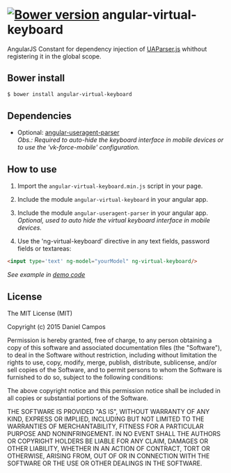 [![Bower version](https://badge.fury.io/bo/angular-virtual-keyboard.svg)](http://badge.fury.io/bo/angular-virtual-keyboard)
angular-virtual-keyboard
========================
AngularJS Constant for dependency injection of [UAParser.js](https://github.com/faisalman/ua-parser-js) whithout registering it in the global scope.

## Bower install

```sh
$ bower install angular-virtual-keyboard
```

## Dependencies

- Optional: [angular-useragent-parser](https://github.com/the-darc/angular-useragent-parser)  
_Obs.: Required to auto-hide the keyboard interface in mobile devices or to use the 'vk-force-mobile' configuration._

## How to use

1. Import the ```angular-virtual-keyboard.min.js``` script in your page.

2. Include the module ```angular-virtual-keyboard``` in your angular app.

2. Include the module ```angular-useragent-parser``` in your angular app. _Optional, used to auto hide the virtual keyboard interface in mobile devices._

3. Use the 'ng-virtual-keyboard' directive in any text fields, password fields or textareas:

```html
<input type='text' ng-model="yourModel" ng-virtual-keyboard/>
```

_See example in [demo code](https://github.com/the-darc/angular-virtual-keyboard/blob/master/demo/index.html)_

## License

The MIT License (MIT)

Copyright (c) 2015 Daniel Campos

Permission is hereby granted, free of charge, to any person obtaining a copy
of this software and associated documentation files (the "Software"), to deal
in the Software without restriction, including without limitation the rights
to use, copy, modify, merge, publish, distribute, sublicense, and/or sell
copies of the Software, and to permit persons to whom the Software is
furnished to do so, subject to the following conditions:

The above copyright notice and this permission notice shall be included in all
copies or substantial portions of the Software.

THE SOFTWARE IS PROVIDED "AS IS", WITHOUT WARRANTY OF ANY KIND, EXPRESS OR
IMPLIED, INCLUDING BUT NOT LIMITED TO THE WARRANTIES OF MERCHANTABILITY,
FITNESS FOR A PARTICULAR PURPOSE AND NONINFRINGEMENT. IN NO EVENT SHALL THE
AUTHORS OR COPYRIGHT HOLDERS BE LIABLE FOR ANY CLAIM, DAMAGES OR OTHER
LIABILITY, WHETHER IN AN ACTION OF CONTRACT, TORT OR OTHERWISE, ARISING FROM,
OUT OF OR IN CONNECTION WITH THE SOFTWARE OR THE USE OR OTHER DEALINGS IN THE
SOFTWARE.
